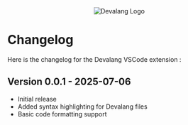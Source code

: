 <div align="center">
    <img src="https://firebasestorage.googleapis.com/v0/b/devaloop-labs.firebasestorage.app/o/devalang-teal-logo.png?alt=media&token=55a9b324-01ce-4386-b16d-62d8866b15a8" alt="Devalang Logo">
</div>

# Changelog

Here is the changelog for the Devalang VSCode extension :

## Version 0.0.1 - 2025-07-06

- Initial release
- Added syntax highlighting for Devalang files
- Basic code formatting support